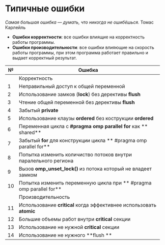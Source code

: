 # Типичные ошибки


*Самая большая ошибка — думать, что никогда не ошибёшься.*
 Томас Карлейль




* **Ошибки корректности**:  все ошибки влиящие на корректность работы программы. 
* **Ошибки производительности**:  все ошибки влияющие на скорость работы программы, при этом программа работает правильно и выдает корректный результат.

 

| **№** |**Ошибка** |
| -- | -- |
||Корректность  |
| 1 | Неправильный доступ к общей переменной |
| 2 | Использование замков (**lock**) без дерективы **flush** |
| 3 | Чтение общей переменной без дерективы **flush** |
| 4 | Забытый **private** |
| 5 | Использование клаузы **ordered** без кострукции **ordered**  |
| 6 | Переменная цикла с  **#pragma omp parallel for** как ** shared**  |
| 7 | Забытый **for** для конструкции цикла ** #pragma omp parallel for** |
| 8 | Попытка изменить количиство потоков внутри паралельного региона  |
| 9 | Вызов  **omp_unset_lock()**  из потока который не владеет замком   |
| 10| Попытка изменить переменную цикла при ** #pragma omp parallel for** 
| | Производительность|
| 11 | Использование **critical** когда эффективнее использовать **atomic**  |
| 12 | Большие объемы работ внутри **critical** секции |
| 13 | Использование не нужной **critical** секции |
| 14 | Использование не нужного **flush ** |






